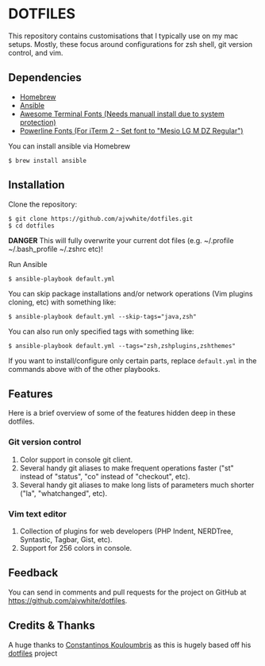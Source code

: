 DOTFILES
========

This repository contains customisations that I typically use on my mac setups.  Mostly, these focus around configurations for zsh shell, git version control, and vim.

Dependencies
------------

* [Homebrew](https://brew.sh/)
* [Ansible](https://www.ansible.com/)
* [Awesome Terminal Fonts \(Needs manuall install due to system protection\)](https://github.com/gabrielelana/awesome-terminal-fonts)
* [Powerline Fonts \(For iTerm 2 - Set font to "Mesio LG M DZ Regular"\)](https://github.com/powerline/fonts)

You can install ansible via Homebrew

```
$ brew install ansible
```

Installation
------------

Clone the repository:

```
$ git clone https://github.com/ajvwhite/dotfiles.git
$ cd dotfiles
```

**DANGER** This will fully overwrite your current dot files (e.g. ~/.profile ~/.bash_profile ~/.zshrc etc)!

Run Ansible

```
$ ansible-playbook default.yml
```

You can skip package installations and/or network operations (Vim plugins cloning, etc)
with something like:

```
$ ansible-playbook default.yml --skip-tags="java,zsh"
```

You can also run only specified tags with something like:

```
$ ansible-playbook default.yml --tags="zsh,zshplugins,zshthemes"
```

If you want to install/configure only certain parts, replace `default.yml` in the commands
above with of the other playbooks.

Features
--------

Here is a brief overview of some of the features hidden deep in these dotfiles.

### Git version control

1.  Color support in console git client.
2.  Several handy git aliases to make frequent operations faster ("st" instead of "status", "co" instead of "checkout",
    etc).
3.  Several handy git aliases to make long lists of parameters much shorter ("la", "whatchanged", etc).

### Vim text editor

1.  Collection of plugins for web developers (PHP Indent, NERDTree, Syntastic, Tagbar, Gist, etc).
2.  Support for 256 colors in console.


Feedback
--------

You can send in comments and pull requests for the project on GitHub at https://github.com/ajvwhite/dotfiles.

Credits & Thanks
----------------

A huge thanks to [Constantinos Kouloumbris](https://github.com/ckr) as this is hugely based off his 
[dotfiles](https://github.com/ckr/dotfiles) project